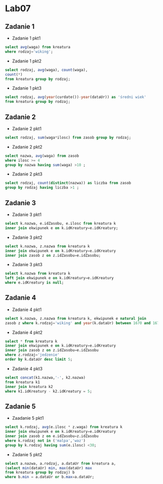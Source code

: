# Lab07
## Zadanie 1
* Zadanie 1 pkt1
```sql
select avg(waga) from kreatura
where rodzaj='wiking';
```
* Zadanie 1 pkt2
```sql
select rodzaj, avg(waga), count(waga),
count(*)
from kreatura group by rodzaj;
```
* Zadanie 1 pkt3
```sql
select rodzaj, avg(year(curdate())-year(dataUr)) as 'średni wiek' 
from kreatura group by rodzaj;
```
## Zadanie 2
* Zadanie 2 pkt1
```sql
select rodzaj, sum(waga*ilosc) from zasob group by rodzaj;
```
* Zadanie 2 pkt2
```sql
select nazwa, avg(waga) from zasob
where ilosc >= 4
group by nazwa having sum(waga) >10 ;
```
* Zadanie 2 pkt3
```sql
select rodzaj, count(distinct(nazwa)) as liczba from zasob
group by rodzaj having liczba >1 ;
```
## Zadanie 3
* Zadanie 3 pkt1
```sql
select k.nazwa, e.idZasobu, e.ilosc from kreatura k
inner join ekwipunek e on k.idKreatury=e.idKreatury;
```
* Zadanie 3 pkt2
```sql
select k.nazwa, z.nazwa from kreatura k
inner join ekwipunek e on k.idKreatury=e.idKreatury
inner join zasob z on z.idZasobu=e.idZasobu;
```
* Zadanie 3 pkt3
```sql
select k.nazwa from kreatura k
left join ekwipunek e on k.idKreatury=e.idKreatury
where e.idKreatury is null;
```
## Zadanie 4
* Zadanie 4 pkt1
```sql
select k.nazwa, z.nazwa from kreatura k, ekwipunek e natural join
zasob z where k.rodzaj='wiking' and year(k.dataUr) between 1670 and 1679;
```
* Zadanie 4 pkt2
```sql
select * from kreatura k
inner join ekwipunek e on k.idKreatury=e.idKreatury
inner join zasob z on z.idZasobu=e.idZasobu
where z.rodzaj='jedzenie'
order by k.dataUr desc limit 5;
```
* Zadanie 4 pkt3
```sql
select concat(k1.nazwa,'-', k2.nazwa)
from kreatura k1
inner join kreatura k2
where k1.idKreatury - k2.idKreatury = 5;
```
## Zadanie 5
* Zaadanie 5 pkt1
```sql
select k.rodzaj, avg(e.ilosc * z.waga) from kreatura k
inner join ekwipunek e on k.idKreatury=e.idKreatury
inner join zasob z on e.idZasobu=z.idZasobu
where k.rodzaj not in ('malpa','waz')
group by k.rodzaj having sum(e.ilosc) <30;
```
* Zadanie 5 pkt2
```sql
select a.nazwa, a.rodzaj, a.dataUr from kreatura a,
(select min(dataUr) min, max(dataUr) max
from kreatura group by rodzaj) b
where b.min = a.dataUr or b.max=a.dataUr;
```
